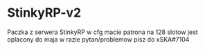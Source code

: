 # StinkyRP-v2
Paczka z serwera StinkyRP w cfg macie patrona na 128 slotow jest oplacony do maja w razie pytan/problemow pisz do xSKA#7104
